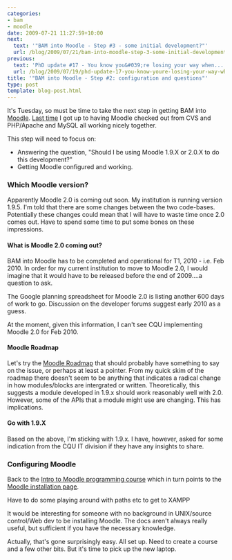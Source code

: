```yaml
---
categories:
- bam
- moodle
date: 2009-07-21 11:27:59+10:00
next:
  text: '"BAM into Moodle - Step #3 - some initial development?"'
  url: /blog/2009/07/21/bam-into-moodle-step-3-some-initial-development/
previous:
  text: 'PhD update #17 - You know you&#039;re losing your way when....'
  url: /blog/2009/07/19/phd-update-17-you-know-youre-losing-your-way-when/
title: '"BAM into Moodle - Step #2: configuration and questions"'
type: post
template: blog-post.html
---
```

It's Tuesday, so must be time to take the next step in getting BAM into [Moodle](http://moodle.org/). [Last time](/blog/2009/07/16/installing-moodle-first-step-in-bammoodleam/) I got up to having Moodle checked out from CVS and PHP/Apache and MySQL all working nicely together.

This step will need to focus on:

- Answering the question, "Should I be using Moodle 1.9.X or 2.0.X to do this development?"
- Getting Moodle configured and working.

### Which Moodle version?

Apparently Moodle 2.0 is coming out soon. My institution is running version 1.9.5. I'm told that there are some changes between the two code-bases. Potentially these changes could mean that I will have to waste time once 2.0 comes out. Have to spend some time to put some bones on these impressions.

#### What is Moodle 2.0 coming out?

BAM into Moodle has to be completed and operational for T1, 2010 - i.e. Feb 2010. In order for my current institution to move to Moodle 2.0, I would imagine that it would have to be released before the end of 2009....a question to ask.

The Google planning spreadsheet for Moodle 2.0 is listing another 600 days of work to go. Discussion on the developer forums suggest early 2010 as a guess.

At the moment, given this information, I can't see CQU implementing Moodle 2.0 for Feb 2010.

#### Moodle Roadmap

Let's try the [Moodle Roadmap](http://docs.moodle.org/en/Roadmap) that should probably have something to say on the issue, or perhaps at least a pointer. From my quick skim of the roadmap there doesn't seem to be anything that indicates a radical change in how modules/blocks are intergrated or written. Theoretically, this suggests a module developed in 1.9.x should work reasonably well with 2.0. However, some of the APIs that a module might use are changing. This has implications.

#### Go with 1.9.X

#### 

Based on the above, I'm sticking with 1.9.x. I have, however, asked for some indication from the CQU IT division if they have any insights to share.

### Configuring Moodle

Back to the [Intro to Moodle programming course](http://dev.moodle.org/mod/resource/view.php?id=28) which in turn points to the [Moodle installation page](http://docs.moodle.org/en/Installing_Moodle).

Have to do some playing around with paths etc to get to XAMPP

It would be interesting for someone with no background in UNIX/source control/Web dev to be installing Moodle. The docs aren't always really useful, but sufficient if you have the necessary knowledge.

Actually, that's gone surprisingly easy. All set up. Need to create a course and a few other bits. But it's time to pick up the new laptop.